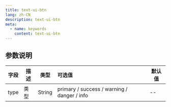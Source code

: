 ```yaml
---
title: text-ui-btn
lang: zh-CN
description: text-ui-btn
meta:
  - name: keywords
    content: text-ui-btn
---
```


## 参数说明 ##

|字段|描述|类型|可选值|默认值|
|----|----|----|:----|----|
|type|类型|String|primary / success / warning / danger / info|--|

<test-ui-btn-html/>
